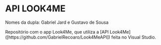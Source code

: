 <h1>API LOOK4ME</h1>  
<p>Nomes da dupla: Gabriel Jard e Gustavo de Sousa</p>  
<p>Repositório com o app Look4Me, que utiliza a [API Look4Me]([https://github.com/GabrielRecoaro/Look4MeAPI]) feita no Visual Studio.</p>  
